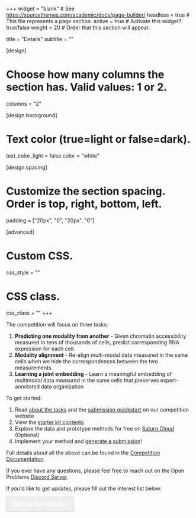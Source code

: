 +++
widget = "blank"  # See https://sourcethemes.com/academic/docs/page-builder/
headless = true  # This file represents a page section.
active = true  # Activate this widget? true/false
weight = 20  # Order that this section will appear.

title = "Details"
subtitle = ""

[design]
  # Choose how many columns the section has. Valid values: 1 or 2.
  columns = "2"

[design.background]
  # Text color (true=light or false=dark).
  text_color_light = false
  color = "white"

[design.spacing]
  # Customize the section spacing. Order is top, right, bottom, left.
  padding = ["20px", "0", "20px", "0"]

[advanced]
 # Custom CSS.
 css_style = ""

 # CSS class.
 css_class = ""
+++

The competition will focus on three tasks:
1. **Predicting one modality from another** - Given chromatin accessibility measured in tens of thousands of cells, predict corresponding RNA expression for each cell.
2. **Modality alignment** - Re-align multi-modal data measured in the same cells when we hide the correspondences between the two measurements.
3. **Learning a joint embedding** - Learn a meaningful embedding of multimodal data measured in the same cells that preserves expert-annotated data organization

To get started:

1.  Read [about the tasks](/neurips_docs/about_tasks) and the [submission quickstart](/neurips_docs/submission/quickstart/) on our competition website
2.  View the [starter kit contents](/neurips_docs/submission/starter_kit_contents)
4.  Explore the data and prototype methods for free on [Saturn Cloud](https://openproblems.bio/neurips_docs/about/explore) (Optional)
5.  Implement your method and [generate a submission](/neurips_docs/submission/development_process/)!

Full details about all the above can be found in the [Competition Documentation](/neurips_docs).

If you ever have any questions, please feel free to reach out on the Open Problems [Discord Server](https://discord.gg/hDE5bYEcHF).

If you'd like to get updates, please fill out the interest list below:

<a href="https://docs.google.com/forms/d/e/1FAIpQLSe90Oky4-1b0HbdLsp5Yqo9juCd2mq-NlGHU9NHRW1ECok1xQ/viewform" target="blank"><button type="button" class="btn btn-primary" style="font-size: 1rem; border: 1px solid #c4c4c4; color:white; height: 40px; padding: 0px 15px;"><strong>Sign up for updates</strong></button></a>
